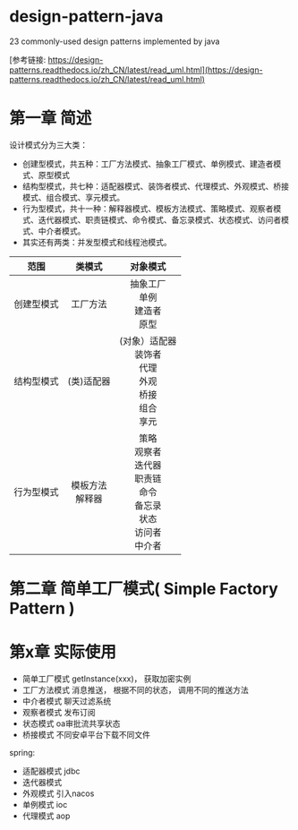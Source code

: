 # design-pattern-java
23 commonly-used design patterns implemented by java  

[参考链接: https://design-patterns.readthedocs.io/zh_CN/latest/read_uml.html](https://design-patterns.readthedocs.io/zh_CN/latest/read_uml.html)

# 第一章 简述
设计模式分为三大类：
+ 创建型模式，共五种：工厂方法模式、抽象工厂模式、单例模式、建造者模式、原型模式
+ 结构型模式，共七种：适配器模式、装饰者模式、代理模式、外观模式、桥接模式、组合模式、享元模式。
+ 行为型模式，共十一种：解释器模式、模板方法模式、策略模式、观察者模式、迭代器模式、职责链模式、命令模式、备忘录模式、状态模式、访问者模式、中介者模式。
+ 其实还有两类：并发型模式和线程池模式。

|范围|类模式|对象模式|
|:-:|:-:|:-:|
|创建型模式|工厂方法|抽象工厂<br>单例<br>建造者<br>原型|
|结构型模式|(类)适配器|(对象）适配器<br>装饰者<br>代理<br>外观<br>桥接<br>组合<br>享元|
|行为型模式|模板方法<br>解释器|策略<br>观察者<br>迭代器<br>职责链<br>命令<br>备忘录<br>状态<br>访问者<br>中介者|


# 第二章 简单工厂模式( Simple Factory Pattern )


# 第x章 实际使用
+ 简单工厂模式  getInstance(xxx)， 获取加密实例
+ 工厂方法模式   消息推送， 根据不同的状态， 调用不同的推送方法
+ 中介者模式   聊天过滤系统
+ 观察者模式   发布订阅
+ 状态模式   oa审批流共享状态
+ 桥接模式   不同安卓平台下载不同文件  

spring: 
+ 适配器模式  jdbc
+ 迭代器模式   
+ 外观模式  引入nacos
+ 单例模式  ioc
+ 代理模式  aop
